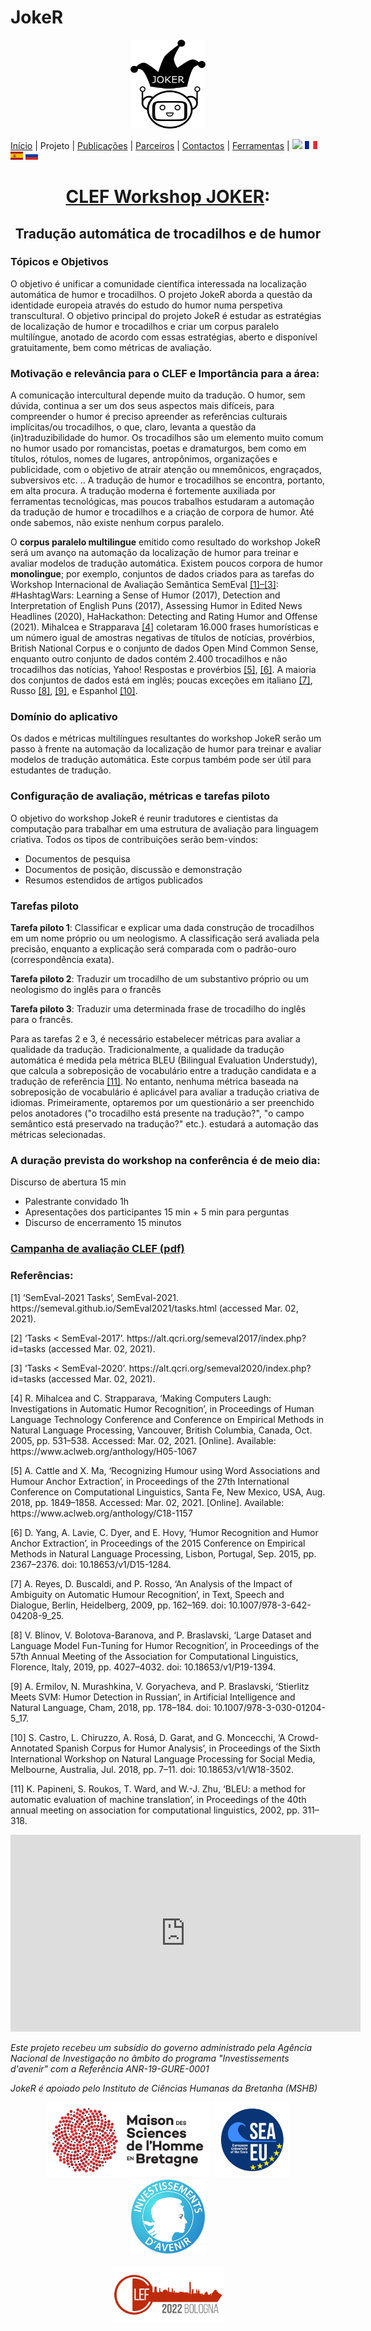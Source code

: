 # JokeR
  <p align="center">
  <img src="../img/Joker.png" width="120" height="142">
  </p>

[Início](index) | Projeto | [Publicações](publications) | [Parceiros](partners) | [Contactos](contact) | [Ferramentas](tools) | [<img src="../img/drapeau EN.png" width="20">](https://lepocci.github.io/joker-/EN/index) [<img src="../img/drapeau FR.png" width="20">](https://lepocci.github.io/joker-/FR/index)  [<img src="../img/drapeau ES.png" width="20">](https://lepocci.github.io/joker-/ES/index)  [<img src="../img/drapeau RU.png" width="20">](https://lepocci.github.io/joker-/RU/index) 
<br>
  <h1 align="center"><a href="https://lepocci.github.io/joker-/EN">CLEF Workshop JOKER</a>:</h1>
  <h2 align="center">Tradução automática de trocadilhos e de humor</h2>

  <h3>Tópicos e Objetivos</h3>
  
  O objetivo é unificar a comunidade científica interessada na localização automática de humor e trocadilhos. O projeto JokeR aborda a questão da identidade europeia através do estudo do humor numa perspetiva transcultural. O objetivo principal do projeto JokeR é estudar as estratégias de localização de humor e trocadilhos e criar um corpus paralelo multilíngue, anotado de acordo com essas estratégias, aberto e disponível gratuitamente, bem como métricas de avaliação.

  <h3>Motivação e relevância para o CLEF e Importância para a área:</h3> 

 A comunicação intercultural depende muito da tradução. O humor, sem dúvida, continua a ser um dos seus aspectos mais difíceis, para compreender o humor é preciso apreender as referências culturais implícitas/ou trocadilhos, o que, claro, levanta a questão da (in)traduzibilidade do humor.
 Os trocadilhos são um elemento muito comum no humor usado por romancistas, poetas e dramaturgos, bem como em títulos, rótulos, nomes de lugares, antropônimos, organizações e publicidade, com o objetivo de atrair atenção ou mnemônicos, engraçados, subversivos etc. .. A tradução de humor e trocadilhos se encontra, portanto, em alta procura. A tradução moderna é fortemente auxiliada por ferramentas tecnológicas, mas poucos trabalhos estudaram a automação da tradução de humor e trocadilhos e a criação de corpora de humor. Até onde sabemos, não existe nenhum corpus paralelo.

  O **corpus paralelo multilingue** emitido como resultado do workshop JokeR será um avanço na automação da localização de humor para treinar e avaliar modelos de tradução automática. Existem poucos corpora de humor **monolingue**; por exemplo, conjuntos de dados criados para as tarefas do Workshop Internacional de Avaliação Semântica SemEval <a href="#note1">[1]–[3]</a>: #HashtagWars: Learning a Sense of Humor (2017), Detection and Interpretation of English Puns (2017), Assessing Humor in Edited News Headlines (2020), HaHackathon: Detecting and Rating Humor and Offense (2021). Mihalcea e Strapparava <a href="#note1">[4]</a> coletaram 16.000 frases humorísticas e um número igual de amostras negativas de títulos de notícias, provérbios, British National Corpus e o conjunto de dados Open Mind Common Sense, enquanto outro conjunto de dados contém 2.400 trocadilhos e não trocadilhos das notícias, Yahoo! Respostas e provérbios <a href="#note1">[5]</a>, <a href="#note2">[6]</a>. A maioria dos conjuntos de dados está em inglês; poucas exceções em italiano <a href="#note2">[7]</a>, Russo <a href="#note2">[8]</a>, <a href="#note2">[9]</a>, e Espanhol <a href="#note2">[10]</a>.

  <h3>Domínio do aplicativo</h3>

  Os dados e métricas multilíngues resultantes do workshop JokeR serão um passo à frente na automação da localização de humor para treinar e avaliar modelos de tradução automática. Este corpus também pode ser útil para estudantes de tradução. 

  <h3>Configuração de avaliação, métricas e tarefas piloto</h3>

  O objetivo do workshop JokeR é reunir tradutores e cientistas da computação para trabalhar em uma estrutura de avaliação para linguagem criativa. Todos os tipos de contribuições serão bem-vindos:
  - Documentos de pesquisa
  - Documentos de posição, discussão e demonstração
  - Resumos estendidos de artigos publicados

  <h3>Tarefas piloto</h3>

**Tarefa piloto 1**: Classificar e explicar uma dada construção de trocadilhos em um nome próprio ou um neologismo. A classificação será avaliada pela precisão, enquanto a explicação será comparada com o padrão-ouro (correspondência exata).

**Tarefa piloto 2**: Traduzir um trocadilho de um substantivo próprio ou um neologismo do inglês para o francês

**Tarefa piloto 3**: Traduzir uma determinada frase de trocadilho do inglês para o francês. 

Para as tarefas 2 e 3, é necessário estabelecer métricas para avaliar a qualidade da tradução. Tradicionalmente, a qualidade da tradução automática é medida pela métrica BLEU (Bilingual Evaluation Understudy), que calcula a sobreposição de vocabulário entre a tradução candidata e a tradução de referência <a href="#note2">[11]</a>. No entanto, nenhuma métrica baseada na sobreposição de vocabulário é aplicável para avaliar a tradução criativa de idiomas. Primeiramente, optaremos por um questionário a ser preenchido pelos anotadores ("o trocadilho está presente na tradução?", "o campo semântico está preservado na tradução?" etc.). estudará a automação das métricas selecionadas. 

<h3>A duração prevista do workshop na conferência é de meio dia:</h3>

Discurso de abertura 15 min
  - Palestrante convidado 1h
  - Apresentações dos participantes 15 min + 5 min para perguntas
  - Discurso de encerramento 15 minutos

<p>
  <a href="./JOKER_CLEF_2021.pdf"><h3>Campanha de avaliação CLEF (pdf)</h3></a>
</p>

<h3 id="note1">Referências:</h3>
  <p>
<p>[1]	‘SemEval-2021 Tasks’, SemEval-2021. https://semeval.github.io/SemEval2021/tasks.html (accessed Mar. 02, 2021).</p>
<p>[2]	‘Tasks < SemEval-2017’. https://alt.qcri.org/semeval2017/index.php?id=tasks (accessed Mar. 02, 2021).</p>
<p>[3]	‘Tasks < SemEval-2020’. https://alt.qcri.org/semeval2020/index.php?id=tasks (accessed Mar. 02, 2021).</p>
<p>[4]	R. Mihalcea and C. Strapparava, ‘Making Computers Laugh: Investigations in Automatic Humor Recognition’, in Proceedings of Human Language Technology Conference and Conference on Empirical Methods in Natural Language Processing, Vancouver, British Columbia, Canada, Oct. 2005, pp. 531–538. Accessed: Mar. 02, 2021. [Online]. Available: https://www.aclweb.org/anthology/H05-1067</p>
<p>[5]	A. Cattle and X. Ma, ‘Recognizing Humour using Word Associations and Humour Anchor Extraction’, in Proceedings of the 27th International Conference on Computational Linguistics, Santa Fe, New Mexico, USA, Aug. 2018, pp. 1849–1858. Accessed: Mar. 02, 2021. [Online]. Available: https://www.aclweb.org/anthology/C18-1157</p>
<p id="note2">[6]	D. Yang, A. Lavie, C. Dyer, and E. Hovy, ‘Humor Recognition and Humor Anchor Extraction’, in Proceedings of the 2015 Conference on Empirical Methods in Natural Language Processing, Lisbon, Portugal, Sep. 2015, pp. 2367–2376. doi: 10.18653/v1/D15-1284.</p>
<p>[7]	A. Reyes, D. Buscaldi, and P. Rosso, ‘An Analysis of the Impact of Ambiguity on Automatic Humour Recognition’, in Text, Speech and Dialogue, Berlin, Heidelberg, 2009, pp. 162–169. doi: 10.1007/978-3-642-04208-9_25.</p>
<p>[8]	V. Blinov, V. Bolotova-Baranova, and P. Braslavski, ‘Large Dataset and Language Model Fun-Tuning for Humor Recognition’, in Proceedings of the 57th Annual Meeting of the Association for Computational Linguistics, Florence, Italy, 2019, pp. 4027–4032. doi: 10.18653/v1/P19-1394.</p>
<p>[9]	A. Ermilov, N. Murashkina, V. Goryacheva, and P. Braslavski, ‘Stierlitz Meets SVM: Humor Detection in Russian’, in Artificial Intelligence and Natural Language, Cham, 2018, pp. 178–184. doi: 10.1007/978-3-030-01204-5_17.</p>
<p>[10]	S. Castro, L. Chiruzzo, A. Rosá, D. Garat, and G. Moncecchi, ‘A Crowd-Annotated Spanish Corpus for Humor Analysis’, in Proceedings of the Sixth International Workshop on Natural Language Processing for Social Media, Melbourne, Australia, Jul. 2018, pp. 7–11. doi: 10.18653/v1/W18-3502.</p>
<p>[11]	K. Papineni, S. Roukos, T. Ward, and W.-J. Zhu, ‘BLEU: a method for automatic evaluation of machine translation’, in Proceedings of the 40th annual meeting on association for computational linguistics, 2002, pp. 311–318.<p/>
  </p>
  
<iframe width="560" height="315" src="https://www.youtube.com/embed/_yPhOGyPI7o&t=1s" frameborder="0" allow="autoplay; encrypted-media" allowfullscreen></iframe>

<p>
<em>Este projeto recebeu um subsídio do governo administrado pela Agência Nacional de Investigação no âmbito do programa "Investissements d'avenir" com a Referência ANR-19-GURE-0001</em>
</p>
<p>
<em>JokeR é apoiado pelo Instituto de Ciências Humanas da Bretanha (MSHB)</em>
</p>
<div align="center">
  <a href="https://www.mshb.fr"><img src="../img/MSHB.jpg" height="120"></a>
  <a href="https://sea-eu.org/?lang=fr"><img src="../img/SEA-EU.png" height="120"></a>
  <a href="https://www.gouvernement.fr/le-programme-d-investissements-d-avenir"><img src="../img/Investissement avenir.jpeg" height="120"></a>
</div>
<br />
<div align="center">
  <a href="https://clef2022.clef-initiative.eu/index.php"><img src="../img/CLEF2022.png" height="90"></a> 
</div>
